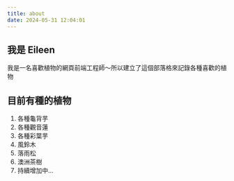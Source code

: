 ```yaml
---
title: about
date: 2024-05-31 12:04:01
---
```


## 我是 Eileen
我是一名喜歡植物的網頁前端工程師～所以建立了這個部落格來記錄各種喜歡的植物

## 目前有種的植物
1. 各種龜背芋
2. 各種觀音蓮
3. 各種彩葉芋
4. 風鈴木
5. 落雨松
6. 澳洲茶樹
7. 持續增加中...